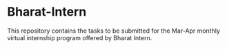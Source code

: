 # Bharat-Intern
This repository contains the tasks to be submitted for the Mar-Apr monthly virtual internship program offered by Bharat Intern.
